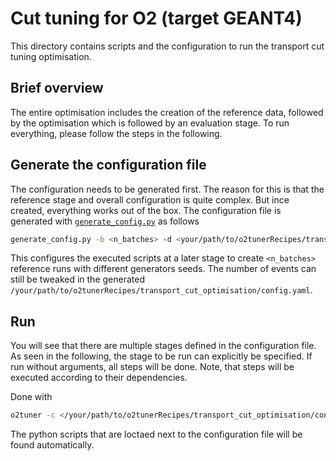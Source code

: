 # Cut tuning for O2 (target GEANT4)

This directory contains scripts and the configuration to run the transport cut tuning optimisation.

## Brief overview

The entire optimisation includes the creation of the reference data, followed by the optimisation which is followed by an evaluation stage. To run everything, please follow the steps in the following.

## Generate the configuration file

The configuration needs to be generated first. The reason for this is that the reference stage and overall configuration is quite complex. But ince created, everything works out of the box. The configuration file is generated with [`generate_config.py`](generate_config.py) as follows
```bash
generate_config.py -b <n_batches> -d <your/path/to/o2tunerRecipes/transport_cut_optimisation>
```

This configures the executed scripts at a later stage to create `<n_batches>` reference runs with different generators seeds. The number of events can still be tweaked in the generated `/your/path/to/o2tunerRecipes/transport_cut_optimisation/config.yaml`.

## Run

You will see that there are multiple stages defined in the configuration file. As seen in the following, the stage to be run can explicitly be specified. If run without arguments, all steps will be done. Note, that steps will be executed according to their dependencies.

Done with
```bash
o2tuner -c </your/path/to/o2tunerRecipes/transport_cut_optimisation/config.yaml> -w <workdir> [-s <stage_to_be_run>] 
```

The python scripts that are loctaed next to the configuration file will be found automatically.
